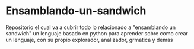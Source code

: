 # Ensamblando-un-sandwich
Repositorio el cual va a cubrir todo lo relacionado a "ensamblando un sandwich" un lenguaje basado en python para aprender sobre como crear un lenguaje, con su propio explorador, analizador, grmatica y demas
